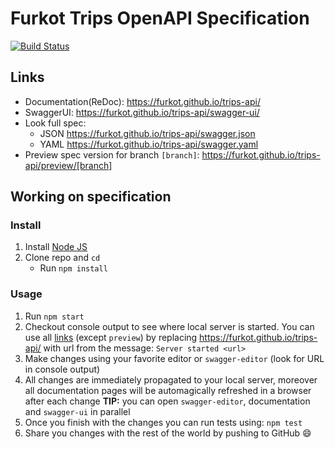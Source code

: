 # Furkot Trips OpenAPI Specification
[![Build Status](https://travis-ci.org/furkot/trips-api.svg?branch=master)](https://travis-ci.org/furkot/trips-api)

## Links

- Documentation(ReDoc): https://furkot.github.io/trips-api/
- SwaggerUI: https://furkot.github.io/trips-api/swagger-ui/
- Look full spec:
    + JSON https://furkot.github.io/trips-api/swagger.json
    + YAML https://furkot.github.io/trips-api/swagger.yaml
- Preview spec version for branch `[branch]`: https://furkot.github.io/trips-api/preview/[branch]

## Working on specification
### Install

1. Install [Node JS](https://nodejs.org/)
2. Clone repo and `cd`
    + Run `npm install`

### Usage

1. Run `npm start`
2. Checkout console output to see where local server is started. You can use all [links](#links) (except `preview`) by replacing https://furkot.github.io/trips-api/ with url from the message: `Server started <url>`
3. Make changes using your favorite editor or `swagger-editor` (look for URL in console output)
4. All changes are immediately propagated to your local server, moreover all documentation pages will be automagically refreshed in a browser after each change
**TIP:** you can open `swagger-editor`, documentation and `swagger-ui` in parallel
5. Once you finish with the changes you can run tests using: `npm test`
6. Share you changes with the rest of the world by pushing to GitHub :smile:

